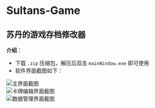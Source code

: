 # Sultans-Game
## 苏丹的游戏存档修改器  

**介绍**：
- 下载 `.zip` 压缩包，解压后双击 `mainWindow.exe` 即可使用  
- 软件界面截图如下：  

![主界面截图](screenshot_main.jpg)  
![卡牌编辑界面截图](screenshot_editor.jpg)  
![数据管理界面截图](screenshot_data.jpg)

